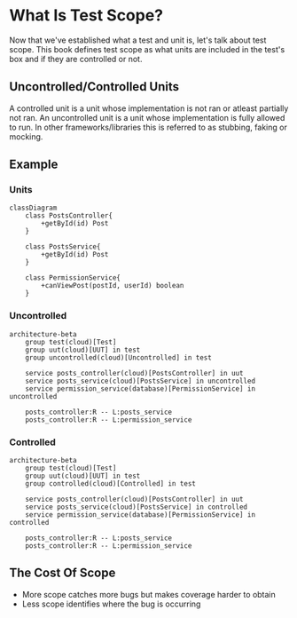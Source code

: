 # What Is Test Scope?

Now that we've established what a test and unit is, let's talk about test scope. This book defines test scope as what units are included in the test's box and if they are controlled or not.

## Uncontrolled/Controlled Units

A controlled unit is a unit whose implementation is not ran or atleast partially not ran. An uncontrolled unit is a unit whose implementation is fully allowed to run. In other frameworks/libraries this is referred to as stubbing, faking or mocking.

## Example

### Units

```mermaid
classDiagram
    class PostsController{
        +getById(id) Post
    }

    class PostsService{
        +getById(id) Post
    }

    class PermissionService{
        +canViewPost(postId, userId) boolean
    }
```

### Uncontrolled

```mermaid
architecture-beta
    group test(cloud)[Test]
    group uut(cloud)[UUT] in test
    group uncontrolled(cloud)[Uncontrolled] in test

    service posts_controller(cloud)[PostsController] in uut
    service posts_service(cloud)[PostsService] in uncontrolled
    service permission_service(database)[PermissionService] in uncontrolled

    posts_controller:R -- L:posts_service
    posts_controller:R -- L:permission_service
```

### Controlled

```mermaid
architecture-beta
    group test(cloud)[Test]
    group uut(cloud)[UUT] in test
    group controlled(cloud)[Controlled] in test

    service posts_controller(cloud)[PostsController] in uut
    service posts_service(cloud)[PostsService] in controlled
    service permission_service(database)[PermissionService] in controlled

    posts_controller:R -- L:posts_service
    posts_controller:R -- L:permission_service
```

## The Cost Of Scope

- More scope catches more bugs but makes coverage harder to obtain
- Less scope identifies where the bug is occurring
